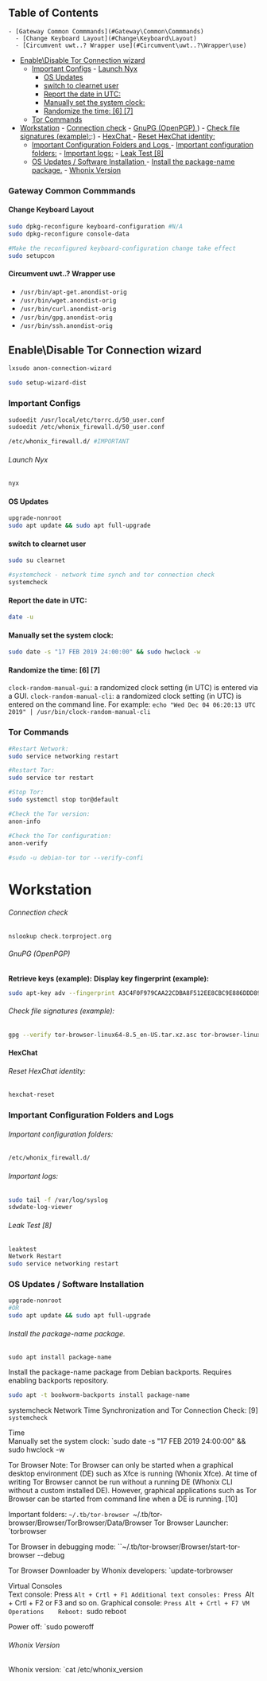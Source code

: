 ## Table of Contents

    - [Gateway Common Commmands](#Gateway\Common\Commmands)
      - [Change Keyboard Layout](#Change\Keyboard\Layout)
      - [Circumvent uwt..? Wrapper use](#Circumvent\uwt..?\Wrapper\use)
  - [Enable\\Disable Tor Connection wizard](#Enable\\Disable\Tor\Connection\wizard)
    - [Important Configs](#Important\Configs)
          - [Launch Nyx](#Launch\Nyx)
      - [OS Updates](#OS\Updates)
      - [switch to clearnet user](#switch\to\clearnet\user)
      - [Report the date in UTC:](#Report\the\date\in\UTC:)
      - [Manually set the system clock:](#Manually\set\the\system\clock:)
      - [Randomize the time: [6] [7]](#Randomize\the\time:\[6]\[7])
    - [Tor Commands](#Tor\Commands)
- [Workstation](#workstation)
          - [Connection check](#Connection\check)
          - [GnuPG (OpenPGP)	](#GnuPG\(OpenPGP)	)
          - [Check file signatures (example):](#Check\file\signatures\(example):)
      - [HexChat	](#HexChat	)
          - [Reset HexChat identity:](#Reset\HexChat\identity:)
    - [Important Configuration Folders and Logs	](#Important\Configuration\Folders\and\Logs	)
          - [Important configuration folders:](#Important\configuration\folders:)
          - [Important logs:](#Important\logs:)
          - [Leak Test [8]	](#Leak\Test\[8]	)
    - [OS Updates / Software Installation	](#OS\Updates\/\Software\Installation	)
          - [Install the package-name package.](#Install\the\package-name\package.)
          - [Whonix Version	](#Whonix\Version	)


### Gateway Common Commmands

#### Change Keyboard Layout
```bash
sudo dpkg-reconfigure keyboard-configuration #N/A
sudo dpkg-reconfigure console-data

#Make the reconfigured keyboard-configuration change take effect
sudo setupcon
```

#### Circumvent uwt..? Wrapper use
- `/usr/bin/apt-get.anondist-orig`
- `/usr/bin/wget.anondist-orig`
- `/usr/bin/curl.anondist-orig`
- `/usr/bin/gpg.anondist-orig`
- `/usr/bin/ssh.anondist-orig`

## Enable\\Disable Tor Connection wizard
```bash
lxsudo anon-connection-wizard

sudo setup-wizard-dist
```
### Important Configs
```bash
sudoedit /usr/local/etc/torrc.d/50_user.conf
sudoedit /etc/whonix_firewall.d/50_user.conf

/etc/whonix_firewall.d/ #IMPORTANT
```

###### Launch Nyx
```bash
nyx
```

#### OS Updates 
```bash
upgrade-nonroot
sudo apt update && sudo apt full-upgrade
```

#### switch to clearnet user
```bash
sudo su clearnet

#systemcheck - network time synch and tor connection check
systemcheck
```

#### Report the date in UTC:
```bash
date -u
```

#### Manually set the system clock:
```bash
sudo date -s "17 FEB 2019 24:00:00" && sudo hwclock -w
```

#### Randomize the time: [6] [7]
`clock-random-manual-gui`: a randomized clock setting (in UTC) is entered via a GUI.
`clock-random-manual-cli`: a randomized clock setting (in UTC) is entered on the command line. For example: 
`echo "Wed Dec 04 06:20:13 UTC 2019" | /usr/bin/clock-random-manual-cli`
### Tor Commands
```bash
#Restart Network:
sudo service networking restart

#Restart Tor:
sudo service tor restart

#Stop Tor:
sudo systemctl stop tor@default

#Check the Tor version:
anon-info

#Check the Tor configuration:
anon-verify
 
#sudo -u debian-tor tor --verify-confi
```


# Workstation
###### Connection check
```
nslookup check.torproject.org
```
###### GnuPG (OpenPGP)	
**Retrieve keys (example):**
**Display key fingerprint (example):**
```bash
sudo apt-key adv --fingerprint A3C4F0F979CAA22CDBA8F512EE8CBC9E886DDD89
```

###### Check file signatures (example):
```bash
gpg --verify tor-browser-linux64-8.5_en-US.tar.xz.asc tor-browser-linux64-8.5_en-US.tar.xz
```


#### HexChat	
###### Reset HexChat identity:
```bash
hexchat-reset
```


### Important Configuration Folders and Logs	
###### Important configuration folders:
```bash
/etc/whonix_firewall.d/
```
###### Important logs:
```bash
sudo tail -f /var/log/syslog
sdwdate-log-viewer
```
###### Leak Test [8]	
```bash
leaktest
Network Restart	
sudo service networking restart
```
### OS Updates / Software Installation	
```bash
upgrade-nonroot
#OR
sudo apt update && sudo apt full-upgrade
```
###### Install the package-name package.
`sudo apt install package-name`

Install the package-name package from Debian backports. Requires enabling backports repository.
```bash
sudo apt -t bookworm-backports install package-name
```

systemcheck	
Network Time Synchronization and Tor Connection Check: [9]
`systemcheck`

Time	
Manually set the system clock:
`sudo date -s "17 FEB 2019 24:00:00" && sudo hwclock -w

Tor Browser	
Note: Tor Browser can only be started when a graphical desktop environment (DE) such as Xfce is running (Whonix Xfce). At time of writing Tor Browser cannot be run without a running DE (Whonix CLI without a custom installed DE). However, graphical applications such as Tor Browser can be started from command line when a DE is running. [10]

Important folders:
``~/.tb/tor-browser
``~/.tb/tor-browser/Browser/TorBrowser/Data/Browser
Tor Browser Launcher:
`torbrowser

Tor Browser in debugging mode:
``~/.tb/tor-browser/Browser/start-tor-browser --debug

Tor Browser Downloader by Whonix developers:
`update-torbrowser

Virtual Consoles	
Text console: Press `Alt + Crtl + F1
Additional text consoles: Press `Alt + Crtl + F2 or F3 and so on.
Graphical console: `Press Alt + Crtl + F7
VM Operations	
Reboot:
`sudo reboot

Power off:
`sudo poweroff

###### Whonix Version	
Whonix version:
`cat /etc/whonix_version


